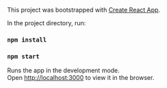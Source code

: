 This project was bootstrapped with [Create React App](https://github.com/facebookincubator/create-react-app).

In the project directory, run:
### `npm install`
### `npm start`

Runs the app in the development mode.<br>
Open [http://localhost:3000](http://localhost:3000) to view it in the browser.
